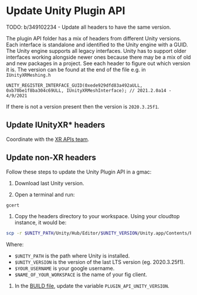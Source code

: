 # Update Unity Plugin API

TODO: b/349102234 - Update all headers to have the same version.

The plugin API folder has a mix of headers from different Unity versions. Each interface is standalone and identified to the Unity engine with a GUID. The Unity engine supports all legacy interfaces. Unity has to support older interfaces working alongside newer ones because there may be a mix of old and new packages in a project. See each header to figure out which version it is. The version can be found at the end of the file e.g. in `IUnityXRMeshing.h`

```UNITY_REGISTER_INTERFACE_GUID(0xede929dfd83a492aULL, 0xb70be1f8ba304c69ULL, IUnityXRMeshInterface); // 2021.2.0a14 - 4/9/2021```

If there is not a version present then the version is `2020.3.25f1`.


## Update IUnityXR* headers

Coordinate with the [XR APIs team](https://g3doc.corp.google.com/company/teams/android-xr/openxr/index.md?cl=head#contact).

## Update non-XR headers

Follow these steps to update the Unity Plugin API in a gmac:

1. Download last Unity version.

1. Open a terminal and run:
```sh
gcert
```

1. Copy the headers directory to your workspace. Using your cloudtop instance, it would be:
```sh
scp -r $UNITY_PATH/Unity/Hub/Editor/$UNITY_VERSION/Unity.app/Contents/PluginAPI/* $YOUR_USERNAME.c.googlers.com:/google/src/cloud/$YOUR_USERNAME/$NAME_OF_YOUR_WORKSPACE/google3/third_party/unity/PluginApi
```
Where:
- `$UNITY_PATH` is the path where Unity is installed.
- `$UNITY_VERSION` is the version of the last LTS version (eg. 2020.3.25f1).
- `$YOUR_USERNAME` is your google username.
- `$NAME_OF_YOUR_WORKSPACE` is the name of your fig client.

1. In the [BUILD file](https://source.corp.google.com/piper///depot/google3/third_party/unity/PluginApi/BUILD), update the variable `PLUGIN_API_UNITY_VERSION`.
